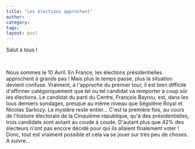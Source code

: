 ```yaml
---
title: "Les élections approchent"
author:
category: 
tags: 
layout: post
---
```

Salut à tous !

 

Nous sommes le 10 Avril. En France, les élections présidentielles approchent à grands pas ! Mais plus le temps passe, plus la situation devient confuse. Vraiment, à l'approche du premier tour, il est bien difficile d'affirmer catégoriquement que tel ou tel candidat va remporter à coup sûr les élections. Le candidat du parti du Centre, François Bayrou, est, dans les tous derniers sondages, presque au même niveau que Ségolène Royal et Nicolas Sarkozy. Le mystère reste entier… C'est la première fois, au cours de l'histoire électorale de la Cinquième république, qu'à des présidentielles, trois candidats sont autant au coude à coude. D'autant plus que 42% des électeurs n'ont pas encore décidé pour qui ils allaient finalement voter ! Donc, tout est vraiment possible et cela va se jouer sur très peu de choses. A suivre…


